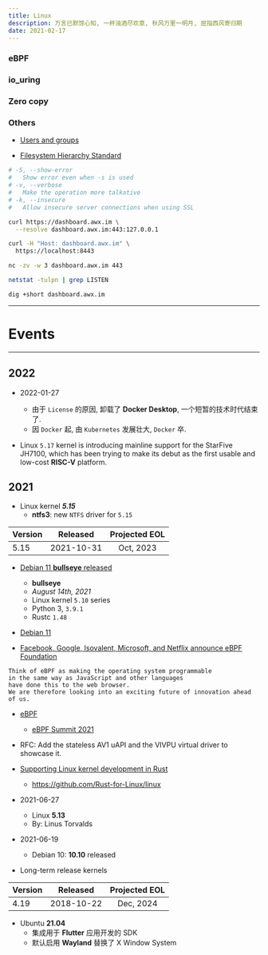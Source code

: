 ```yaml
---
title: Linux
description: 万言已默馀心知, 一杯浊酒尽欢意, 秋风万里一明月, 屈指西风寄归期
date: 2021-02-17
---
```


### eBPF

### io_uring

### Zero copy

### Others

* [Users and groups](https://wiki.archlinux.org/title/users_and_groups)

* [Filesystem Hierarchy Standard](https://en.wikipedia.org/wiki/Filesystem_Hierarchy_Standard)

```zsh
# -S, --show-error
#   Show error even when -s is used
# -v, --verbose
#   Make the operation more talkative
# -k, --insecure
#   Allow insecure server connections when using SSL

curl https://dashboard.awx.im \
  --resolve dashboard.awx.im:443:127.0.0.1

curl -H "Host: dashboard.awx.im" \
  https://localhost:8443
```

```zsh
nc -zv -w 3 dashboard.awx.im 443

netstat -tulpn | grep LISTEN

dig +short dashboard.awx.im
```

------------------

# Events

------------------

## 2022

* 2022-01-27
  - 由于 `License` 的原因, 卸载了 **Docker Desktop**, 一个短暂的技术时代结束了.
  - 因 `Docker` 起, 由 `Kubernetes` 发展壮大, `Docker` 卒.

* Linux `5.17` kernel is introducing mainline support for
  the StarFive JH7100, which has been trying to make its
  debut as the first usable and low-cost **RISC-V** platform.

## 2021

* Linux kernel ***5.15***
  - **ntfs3**: new `NTFS` driver for `5.15`

| Version |  Released  | Projected EOL |
| ------- |:----------:|:-------------:|
|  5.15   | 2021-10-31 |   Oct, 2023   |

* [Debian 11 **bullseye** released](https://www.debian.org/News/2021/20210814)
  - **bullseye**
  - *August 14th, 2021*
  - Linux kernel `5.10` series
  - Python 3, `3.9.1`
  - Rustc `1.48`

* [Debian 11](https://www.debian.org/releases/bullseye/releasenotes)

* [Facebook, Google, Isovalent, Microsoft, and Netflix announce eBPF Foundation](https://isovalent.com/blog/post/2021-08-ebpf-foundation-announcement)

```
Think of eBPF as making the operating system programmable
in the same way as JavaScript and other languages
have done this to the web browser.
We are therefore looking into an exciting future of innovation ahead of us.
```

* [eBPF](https://ebpf.io)
  - [eBPF Summit 2021](https://ebpf.io/summit-2021/)

* RFC: Add the stateless AV1 uAPI and the VIVPU virtual driver to showcase it.

* [Supporting Linux kernel development in Rust](https://lwn.net/Articles/829858/)
  - https://github.com/Rust-for-Linux/linux

* 2021-06-27
  - Linux **5.13**
  - By: Linus Torvalds

* 2021-06-19
  - Debian 10: **10.10** released

* Long-term release kernels

| Version |  Released  | Projected EOL |
| ------- |:----------:|:-------------:|
|  4.19   | 2018-10-22 |   Dec, 2024   |

* Ubuntu **21.04**
  - 集成用于 **Flutter** 应用开发的 SDK
  - 默认启用 **Wayland** 替换了 X Window System
